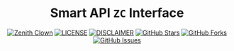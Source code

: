 <div align = "center">

# Smart API `ZC` Interface

[![Zenith Clown](https://img.shields.io/badge/🧠-Debmalya_Pramanik-blue?style=plastic)](https://zenithclown.github.io/)
[![LICENSE](https://img.shields.io/badge/⚖-LICENSE-blue?style=plastic)](https://github.com/iTraders/smartapizc/blob/master/LICENSE.md)
[![DISCLAIMER](https://img.shields.io/badge/⚠-DISCLAIMER-red?style=plastic)](https://github.com/iTraders/smartapizc/blob/master/DISCLAIMER.md)
[![GitHub Stars](https://img.shields.io/github/stars/iTraders/smartapizc?style=plastic)](https://github.com/iTraders/smartapizc/stargazers)
[![GitHub Forks](https://img.shields.io/github/forks/iTraders/smartapizc?style=plastic)](https://github.com/iTraders/smartapizc/network)
[![GitHub Issues](https://img.shields.io/github/issues/iTraders/smartapizc?style=plastic)](https://github.com/iTraders/smartapizc/issues)

</div>
